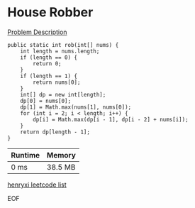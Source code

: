 # House Robber
[Problem Description](https://leetcode.com/problems/house-robber/)

```
public static int rob(int[] nums) {
    int length = nums.length;
    if (length == 0) {
        return 0;
    }
    if (length == 1) {
        return nums[0];
    }
    int[] dp = new int[length];
    dp[0] = nums[0];
    dp[1] = Math.max(nums[1], nums[0]);
    for (int i = 2; i < length; i++) {
        dp[i] = Math.max(dp[i - 1], dp[i - 2] + nums[i]);
    }
    return dp[length - 1];
}
```

| Runtime       | Memory     | 
| :------------- | :---------- |
| 0 ms | 38.5 MB	   |


[henryxi leetcode list](http://www.henryxi.com/leetcode)

EOF